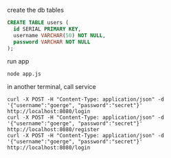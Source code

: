
create the db tables
```sql
CREATE TABLE users (
  id SERIAL PRIMARY KEY,
  username VARCHAR(50) NOT NULL,
  password VARCHAR NOT NULL
);
```

run app
```terminal
node app.js
```

in another terminal, call service
```terminal
curl -X POST -H "Content-Type: application/json" -d '{"username":"goerge", "password":"secret"}' http://localhost:8080/login
curl -X POST -H "Content-Type: application/json" -d '{"username":"goerge", "password":"secret"}' http://localhost:8080/register
curl -X POST -H "Content-Type: application/json" -d '{"username":"goerge", "password":"secret"}' http://localhost:8080/login
```
